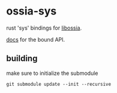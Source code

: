 # ossia-sys

rust 'sys' bindings for [libossia](https://github.com/OSSIA/libossia).

[docs](http://ossia.github.io/libossia/html/group___c_a_p_i.html) for the bound API.

## building

make sure to initialize the submodule
```shell
git submodule update --init --recursive
```
